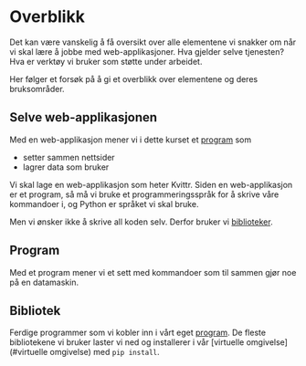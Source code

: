 
# Overblikk
Det kan være vanskelig å få oversikt over alle elementene vi snakker om når vi skal lære å jobbe med web-applikasjoner. Hva gjelder selve tjenesten? Hva er verktøy vi bruker som støtte under arbeidet.

Her følger et forsøk på å gi et overblikk over elementene og deres bruksområder.

## Selve web-applikasjonen

Med en web-applikasjon mener vi i dette kurset et [program](#program) som 
* setter sammen nettsider
* lagrer data som bruker 

Vi skal lage en web-applikasjon som heter Kvittr. Siden en web-applikasjon er et program, så må vi bruke et programmeringsspråk for å skrive våre kommandoer i, og Python er språket vi skal bruke.

Men vi ønsker ikke å skrive all koden selv. Derfor bruker vi 
[biblioteker](#bibliotek).

## Program
Med et program mener vi et sett med kommandoer som til sammen gjør noe på en datamaskin. 

## Bibliotek
Ferdige programmer som vi kobler inn i vårt eget [program](#program). De fleste bibliotekene vi bruker laster vi ned og installerer i vår [virtuelle omgivelse](#virtuelle omgivelse) med `pip install`.